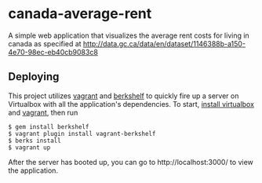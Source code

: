 canada-average-rent
===================

A simple web application that visualizes the average rent costs for living in canada as specified at http://data.gc.ca/data/en/dataset/1146388b-a150-4e70-98ec-eb40cb9083c8

## Deploying

This project utilizes [vagrant][1] and [berkshelf][2] to quickly fire up a server on Virtualbox with all the application's dependencies. To start, [install virtualbox][3] and [vagrant][1], then run

    $ gem install berkshelf
    $ vagrant plugin install vagrant-berkshelf
    $ berks install
    $ vagrant up

After the server has booted up, you can go to http://localhost:3000/ to view the application.


[1]: http://www.vagrantup.com/
[2]: http://berkshelf.com/
[3]: https://www.virtualbox.org/wiki/Downloads

